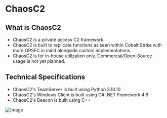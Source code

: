 # ChaosC2
## What is ChaosC2
* ChaosC2 is a private access C2 framework.
* ChaosC2 is built to replicate functions as seen within Cobalt Strike with more OPSEC in mind alongside custom implementations.
* ChaosC2 is for in-house utilization only. Commercial/Open-Source usage is not yet planned.
## Technical Specifications
* ChaosC2's TeamServer is built using Python 3.10.10
* ChaosC2's Windows Client is built using C# .NET Framework 4.8
* ChaosC2's Beacon is built using C++

![image](https://user-images.githubusercontent.com/74742067/224641246-ce5dbde3-991e-438d-82de-689c3fd62c13.png)
